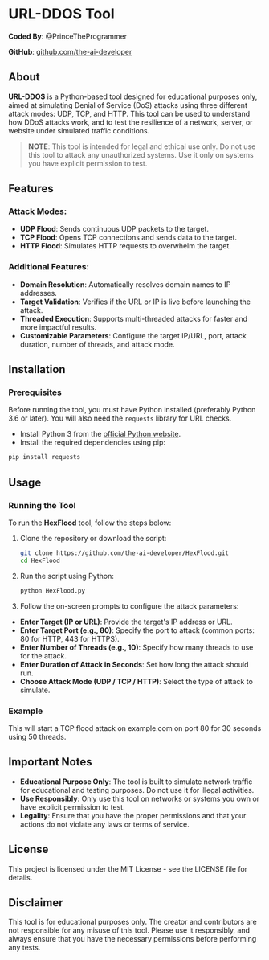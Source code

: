 # URL-DDOS Tool
**Coded By**: @PrinceTheProgrammer

**GitHub**: [github.com/the-ai-developer](https://github.com/the-ai-developer)

## About
**URL-DDOS** is a Python-based tool designed for educational purposes only, aimed at simulating Denial of Service (DoS) attacks using three different attack modes: UDP, TCP, and HTTP. This tool can be used to understand how DDoS attacks work, and to test the resilience of a network, server, or website under simulated traffic conditions.

> **NOTE**: This tool is intended for legal and ethical use only. Do not use this tool to attack any unauthorized systems. Use it only on systems you have explicit permission to test.

## Features

### Attack Modes:
- **UDP Flood**: Sends continuous UDP packets to the target.
- **TCP Flood**: Opens TCP connections and sends data to the target.
- **HTTP Flood**: Simulates HTTP requests to overwhelm the target.

### Additional Features:
- **Domain Resolution**: Automatically resolves domain names to IP addresses.
- **Target Validation**: Verifies if the URL or IP is live before launching the attack.
- **Threaded Execution**: Supports multi-threaded attacks for faster and more impactful results.
- **Customizable Parameters**: Configure the target IP/URL, port, attack duration, number of threads, and attack mode.

## Installation

### Prerequisites
Before running the tool, you must have Python installed (preferably Python 3.6 or later). You will also need the `requests` library for URL checks.

- Install Python 3 from the [official Python website](https://www.python.org/).
- Install the required dependencies using pip:

```bash
pip install requests
```

## Usage

### Running the Tool
To run the **HexFlood** tool, follow the steps below:

1. Clone the repository or download the script:

    ```bash
    git clone https://github.com/the-ai-developer/HexFlood.git
    cd HexFlood
    ```

2. Run the script using Python:

    ```bash
    python HexFlood.py
    ```

3. Follow the on-screen prompts to configure the attack parameters:

- **Enter Target (IP or URL)**: Provide the target's IP address or URL.
- **Enter Target Port (e.g., 80)**: Specify the port to attack (common ports: 80 for HTTP, 443 for HTTPS).
- **Enter Number of Threads (e.g., 10)**: Specify how many threads to use for the attack.
- **Enter Duration of Attack in Seconds**: Set how long the attack should run.
- **Choose Attack Mode (UDP / TCP / HTTP)**: Select the type of attack to simulate.

### Example

This will start a TCP flood attack on example.com on port 80 for 30 seconds using 50 threads.

## Important Notes

- **Educational Purpose Only**: The tool is built to simulate network traffic for educational and testing purposes. Do not use it for illegal activities.
- **Use Responsibly**: Only use this tool on networks or systems you own or have explicit permission to test.
- **Legality**: Ensure that you have the proper permissions and that your actions do not violate any laws or terms of service.

## License

This project is licensed under the MIT License - see the LICENSE file for details.

## Disclaimer

This tool is for educational purposes only. The creator and contributors are not responsible for any misuse of this tool. Please use it responsibly, and always ensure that you have the necessary permissions before performing any tests.

